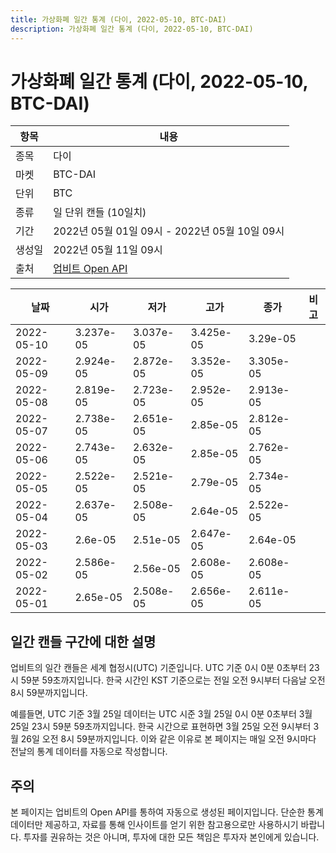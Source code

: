 ```yaml
---
title: 가상화폐 일간 통계 (다이, 2022-05-10, BTC-DAI)
description: 가상화폐 일간 통계 (다이, 2022-05-10, BTC-DAI)
---
```



가상화폐 일간 통계 (다이, 2022-05-10, BTC-DAI)
===

|항목|내용|
|--|--|
|종목|다이|
|마켓|BTC-DAI|
|단위|BTC|
|종류|일 단위 캔들 (10일치)|
|기간|2022년 05월 01일 09시 - 2022년 05월 10일 09시|
|생성일|2022년 05월 11일 09시|
|출처|[업비트 Open API](https://docs.upbit.com)|


|날짜|시가|저가|고가|종가|비고|
|--|--|--|--|--|--|
|2022-05-10|3.237e-05|3.037e-05|3.425e-05|3.29e-05|    |
|2022-05-09|2.924e-05|2.872e-05|3.352e-05|3.305e-05|    |
|2022-05-08|2.819e-05|2.723e-05|2.952e-05|2.913e-05|    |
|2022-05-07|2.738e-05|2.651e-05|2.85e-05|2.812e-05|    |
|2022-05-06|2.743e-05|2.632e-05|2.85e-05|2.762e-05|    |
|2022-05-05|2.522e-05|2.521e-05|2.79e-05|2.734e-05|    |
|2022-05-04|2.637e-05|2.508e-05|2.64e-05|2.522e-05|    |
|2022-05-03|2.6e-05|2.51e-05|2.647e-05|2.64e-05|    |
|2022-05-02|2.586e-05|2.56e-05|2.608e-05|2.608e-05|    |
|2022-05-01|2.65e-05|2.508e-05|2.656e-05|2.611e-05|    |


일간 캔들 구간에 대한 설명
---


업비트의 일간 캔들은 세계 협정시(UTC) 기준입니다. 
UTC 기준 0시 0분 0초부터 23시 59분 59초까지입니다. 
한국 시간인 KST 기준으로는 전일 오전 9시부터 다음날 오전 8시 59분까지입니다. 


예를들면, UTC 기준 3월 25일 데이터는 UTC 시준 3월 25일 0시 0분 0초부터 3월 25일 23시 59분 59초까지입니다. 
한국 시간으로 표현하면 3월 25일 오전 9시부터 3월 26일 오전 8시 59분까지입니다. 
이와 같은 이유로 본 페이지는 매일 오전 9시마다 전날의 통계 데이터를 자동으로 작성합니다. 


주의
---


본 페이지는 업비트의 Open API를 통하여 자동으로 생성된 페이지입니다. 
단순한 통계 데이터만 제공하고, 자료를 통해 인사이트를 얻기 위한 참고용으로만 사용하시기 바랍니다. 
투자를 권유하는 것은 아니며, 투자에 대한 모든 책임은 투자자 본인에게 있습니다. 
